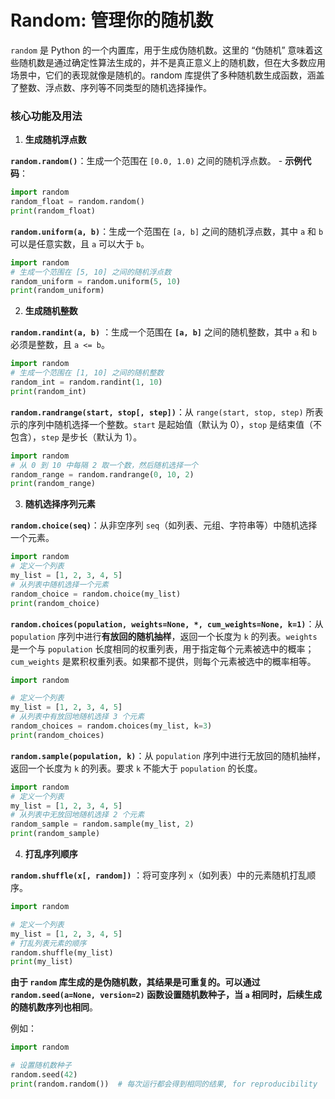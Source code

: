 # Random: 管理你的随机数

`random` 是 Python 的一个内置库，用于生成伪随机数。这里的 “伪随机” 意味着这些随机数是通过确定性算法生成的，并不是真正意义上的随机数，但在大多数应用场景中，它们的表现就像是随机的。random 库提供了多种随机数生成函数，涵盖了整数、浮点数、序列等不同类型的随机选择操作。

### 核心功能及用法

1. **生成随机浮点数**

**`random.random()`**：生成一个范围在 `[0.0, 1.0)` 之间的随机浮点数。
    - **示例代码**：
```python
import random
random_float = random.random()
print(random_float)
```

**`random.uniform(a, b)`**：生成一个范围在 `[a, b]` 之间的随机浮点数，其中 `a` 和 `b` 可以是任意实数，且 `a` 可以大于 `b`。

```python
import random
# 生成一个范围在 [5, 10] 之间的随机浮点数
random_uniform = random.uniform(5, 10)
print(random_uniform)
```

2. **生成随机整数**

**`random.randint(a, b)`** ：生成一个范围在 **`[a, b]`** 之间的随机整数，其中 `a` 和 `b` 必须是整数，且 `a <= b`。

```python
import random
# 生成一个范围在 [1, 10] 之间的随机整数
random_int = random.randint(1, 10)
print(random_int)
```

**`random.randrange(start, stop[, step])`**：从 `range(start, stop, step)` 所表示的序列中随机选择一个整数。`start` 是起始值（默认为 0），`stop` 是结束值（不包含），`step` 是步长（默认为 1）。


```python
import random
# 从 0 到 10 中每隔 2 取一个数，然后随机选择一个
random_range = random.randrange(0, 10, 2)
print(random_range)
```

3. **随机选择序列元素**

**`random.choice(seq)`**：从非空序列 `seq`（如列表、元组、字符串等）中随机选择一个元素。


```python
import random
# 定义一个列表
my_list = [1, 2, 3, 4, 5]
# 从列表中随机选择一个元素
random_choice = random.choice(my_list)
print(random_choice)
```

**`random.choices(population, weights=None, *, cum_weights=None, k=1)`**：从 `population` 序列中进行**有放回的随机抽样**，返回一个长度为 `k` 的列表。`weights` 是一个与 `population` 长度相同的权重列表，用于指定每个元素被选中的概率；`cum_weights` 是累积权重列表。如果都不提供，则每个元素被选中的概率相等。

```python
import random

# 定义一个列表
my_list = [1, 2, 3, 4, 5]
# 从列表中有放回地随机选择 3 个元素
random_choices = random.choices(my_list, k=3)
print(random_choices)
```
**`random.sample(population, k)`**：从 `population` 序列中进行无放回的随机抽样，返回一个长度为 `k` 的列表。要求 `k` 不能大于 `population` 的长度。


```python
import random
# 定义一个列表
my_list = [1, 2, 3, 4, 5]
# 从列表中无放回地随机选择 2 个元素
random_sample = random.sample(my_list, 2)
print(random_sample)
```

4. **打乱序列顺序**

**`random.shuffle(x[, random])`** ：将可变序列 `x`（如列表）中的元素随机打乱顺序。


```python
import random

# 定义一个列表
my_list = [1, 2, 3, 4, 5]
# 打乱列表元素的顺序
random.shuffle(my_list)
print(my_list)
```


**由于 `random` 库生成的是伪随机数，其结果是可重复的。可以通过 `random.seed(a=None, version=2)` 函数设置随机数种子，当 `a` 相同时，后续生成的随机数序列也相同**。

例如：
```python
import random

# 设置随机数种子
random.seed(42)
print(random.random())  # 每次运行都会得到相同的结果, for reproducibility
```
